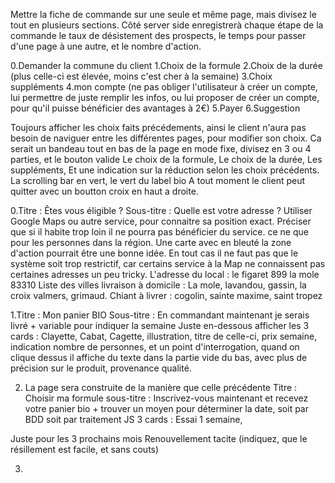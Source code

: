 Mettre la fiche de commande sur une seule et même page, mais divisez le tout en plusieurs sections.
Côté server side enregistrerà chaque étape de la commande le taux de désistement des prospects, le temps pour passer d'une page à une autre, et le nombre d'action.


0.Demander la commune du client
1.Choix de la formule
2.Choix de la durée (plus celle-ci est élevée, moins c'est cher à la semaine)
3.Choix suppléments
4.mon compte (ne pas obliger l'utilisateur à créer un compte, lui permettre de juste remplir les infos, ou lui proposer de créer un compte, pour qu'il puisse bénéficier des avantages à 2€)
5.Payer
6.Suggestion


Toujours afficher les choix faits précédements, ainsi le client n'aura pas besoin de naviguer entre les différentes pages, pour modifier son choix.
Ca serait un bandeau tout en bas de la page en mode fixe, divisez en 3 ou 4 parties, et le bouton valide
Le choix de la formule,
Le choix de la durée,
Les suppléments,
Et une indication sur la réduction selon les choix précédents.
La scrolling bar en vert, le vert du label bio
A tout moment le client peut quitter avec un boutton croix en haut a droite.

0.Titre : Êtes vous éligible ?
Sous-titre : Quelle est votre adresse ?
Utiliser Google Maps ou autre service, pour connaitre sa position exact. Préciser que si il habite trop loin il ne pourra pas bénéficier du service. ce ne que pour les personnes dans la région. Une carte avec en bleuté la zone d'action pourrait être une bonne idée.
En tout cas il ne faut pas que le système soit trop restrictif, car certains service à la Map ne connaissent pas certaines adresses un peu tricky.
L'adresse du local : le figaret 899 la mole 83310
Liste des villes livraison à domicile : La mole, lavandou, gassin, la croix valmers, grimaud.
Chiant à livrer : cogolin, sainte maxime, saint tropez


1.Titre : Mon panier BIO
Sous-titre : En commandant maintenant je serais livré + variable pour indiquer la semaine
Juste en-dessous afficher les 3 cards : 
Clayette, Cabat, Cagette,
illustration, 
titre de celle-ci, 
prix semaine, 
indication nombre de personnes,
et un point d'interrogation, quand on clique dessus il affiche du texte dans la partie vide du bas, avec plus de précision sur le produit, provenance qualité.


2. La page sera construite de la manière que celle précédente
Titre : Choisir ma formule 
sous-titre : Inscrivez-vous maintenant et recevez votre panier bio + trouver un moyen pour déterminer la date, soit par BDD soit par traitement JS
3 cards : 
Essai 1 semaine,

Juste pour les 3 prochains mois
Renouvellement tacite (indiquez, que le résillement est facile, et sans couts)


3.

